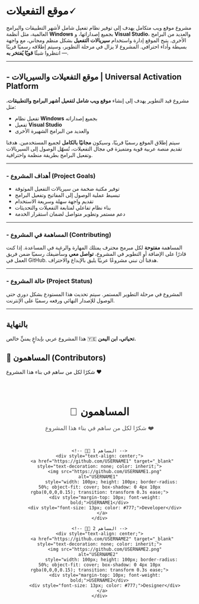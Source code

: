 

# **موقع التفعيلات🗸**

مشروع موقع ويب متكامل يهدف إلى توفير نظام تفعيل شامل لأشهر التطبيقات والبرامج العالمية، مثل أنظمة **Windows** بجميع إصداراتها، و **Visual Studio**، والعديد من البرامج الأخرى.
يتيح الموقع إدارة واستخدام **سيريالات التفعيل** بشكل منظم ومجاني، مع واجهة بسيطة وأداء احترافي.
المشروع لا يزال في مرحلة التطوير، وسيتم إطلاقه رسميًا قريبًا — انتظروا شيئًا **قويًا يُفتخر به**.

---


## - موقع التفعيلات والسيريالات | Universal Activation Platform

مشروع قيد التطوير يهدف إلى إنشاء **موقع ويب شامل لتفعيل أشهر البرامج والتطبيقات**، مثل:

* تفعيل نظام **Windows** بجميع إصداراته
* تفعيل **Visual Studio**
* والعديد من البرامج الشهيرة الأخرى

سيتم إطلاق الموقع رسميًا قريبًا، وسيكون **مجانيًا بالكامل** لجميع المستخدمين.
هدفنا تقديم منصة عربية قوية ومتميزة في مجال التفعيلات، تُسهّل الوصول إلى السيريالات وتفعيل البرامج بطريقة منظمة واحترافية.

---

### - **أهداف المشروع (Project Goals)**

* توفير مكتبة ضخمة من سيريالات التفعيل الموثوقة
* تبسيط عملية الوصول إلى المفاتيح وتفعيل البرامج
* تقديم واجهة سهلة وسريعة الاستخدام
* بناء نظام تفاعلي لمتابعة التفعيلات والتحديثات
* دعم مستمر وتطوير متواصل لضمان استقرار الخدمة

---

### - **المساهمة في المشروع (Contributing)**

المساهمة **مفتوحة** لكل مبرمج محترف يمتلك المهارة والرغبة في المساعدة.
إذا كنت قادرًا على الإضافة أو التطوير في المشروع، **تواصل معي** وسأضيفك رسميًا ضمن فريق العمل في GitHub.
هدفنا أن نبني مشروعًا عربيًا يليق بالإبداع والاحتراف.

---
### - **حالة المشروع (Project Status)**

المشروع في مرحلة التطوير المستمر.
سيتم تحديث هذا المستودع بشكل دوري حتى الوصول للإصدار النهائي ورفعه رسميًا على الإنترنت.

---

##  **بالنهاية**

هذا المشروع عربي بإبداعٍ يمنيٍّ خالص 🇾🇪
**تحياتي، ابن اليمن.**


## 👥 المساهمون (Contributors)

شكرًا لكل من ساهم في بناء هذا المشروع ❤️  

  <!-- 👥 قسم المساهمين -->
<section id="contributors" style="font-family: Arial, sans-serif; text-align: center; padding: 30px;">

  <h2 style="font-size: 28px; margin-bottom: 10px;">👥 المساهمون</h2>
  <p style="font-size: 16px; color: #555;">شكرًا لكل من ساهم في بناء هذا المشروع ❤️</p>

  <div style="display: flex; justify-content: center; flex-wrap: wrap; gap: 30px; margin-top: 25px;">

    <!-- 🧑‍💻 المساهم 1 -->
    <div style="text-align: center;">
      <a href="https://github.com/USERNAME1" target="_blank" style="text-decoration: none; color: inherit;">
        <img src="https://github.com/USERNAME1.png" alt="USERNAME1" 
             style="width: 100px; height: 100px; border-radius: 50%; object-fit: cover; box-shadow: 0 4px 10px rgba(0,0,0,0.15); transition: transform 0.3s ease;">
        <div style="margin-top: 10px; font-weight: bold;">USERNAME1</div>
        <div style="font-size: 13px; color: #777;">Developer</div>
      </a>
    </div>

    <!-- 🧑‍🎨 المساهم 2 -->
    <div style="text-align: center;">
      <a href="https://github.com/USERNAME2" target="_blank" style="text-decoration: none; color: inherit;">
        <img src="https://github.com/USERNAME2.png" alt="USERNAME2" 
             style="width: 100px; height: 100px; border-radius: 50%; object-fit: cover; box-shadow: 0 4px 10px rgba(0,0,0,0.15); transition: transform 0.3s ease;">
        <div style="margin-top: 10px; font-weight: bold;">USERNAME2</div>
        <div style="font-size: 13px; color: #777;">Designer</div>
      </a>
    </div>

  </div>
</section>

